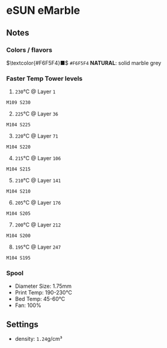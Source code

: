 # eSUN eMarble

## Notes

### Colors / flavors

$\textcolor{#F6F5F4}■$ `#F6F5F4` **NATURAL**: solid marble grey

### Faster Temp Tower levels

1. `230`°C @ Layer `1`
```
M109 S230
```
2. `225`°C @ Layer `36`
```
M104 S225
```
3. `220`°C @ Layer `71`
```
M104 S220
```
4. `215`°C @ Layer `106`
```
M104 S215
```
5. `210`°C @ Layer `141`
```
M104 S210
```
6. `205`°C @ Layer `176`
```
M104 S205
```
7. `200`°C @ Layer `212`
```
M104 S200
```
8. `195`°C @ Layer `247`
```
M104 S195
```

### Spool

- Diameter Size: 1.75mm
- Print Temp: 190-230°C
- Bed Temp: 45-60°C
- Fan: 100%

## Settings

- density: `1.24`g/cm³
